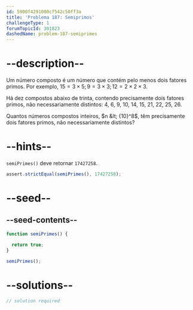```yaml
---
id: 5900f4291000cf542c50ff3a
title: 'Problema 187: Semiprimos'
challengeType: 1
forumTopicId: 301823
dashedName: problem-187-semiprimes
---
```


# --description--

Um número composto é um número que contém pelo menos dois fatores primos. Por exemplo, $15 = 3 × 5; 9 = 3 × 3; 12 = 2 × 2 × 3$.

Há dez compostos abaixo de trinta, contendo precisamente dois fatores primos, não necessariamente distintos: 4, 6, 9, 10, 14, 15, 21, 22, 25, 26.

Quantos números compostos inteiros, $n &lt; {10}^8$, têm precisamente dois fatores primos, não necessariamente distintos?

# --hints--

`semiPrimes()` deve retornar `17427258`.

```js
assert.strictEqual(semiPrimes(), 17427258);
```

# --seed--

## --seed-contents--

```js
function semiPrimes() {

  return true;
}

semiPrimes();
```

# --solutions--

```js
// solution required
```
